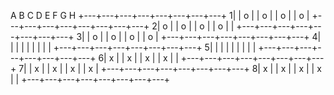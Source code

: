 

   A   B   C   D   E   F   G   H
 +---+---+---+---+---+---+---+---+
1|   | o |   | o |   | o |   | o |
 +---+---+---+---+---+---+---+---+
2| o |   | o |   | o |   | o |   |
 +---+---+---+---+---+---+---+---+
3|   | o |   | o |   | o |   | o |
 +---+---+---+---+---+---+---+---+
4|   |   |   |   |   |   |   |   |
 +---+---+---+---+---+---+---+---+
5|   |   |   |   |   |   |   |   |
 +---+---+---+---+---+---+---+---+
6| x |   | x |   | x |   | x |   |
 +---+---+---+---+---+---+---+---+
7|   | x |   | x |   | x |   | x |
 +---+---+---+---+---+---+---+---+
8| x |   | x |   | x |   | x |   |
 +---+---+---+---+---+---+---+---+

